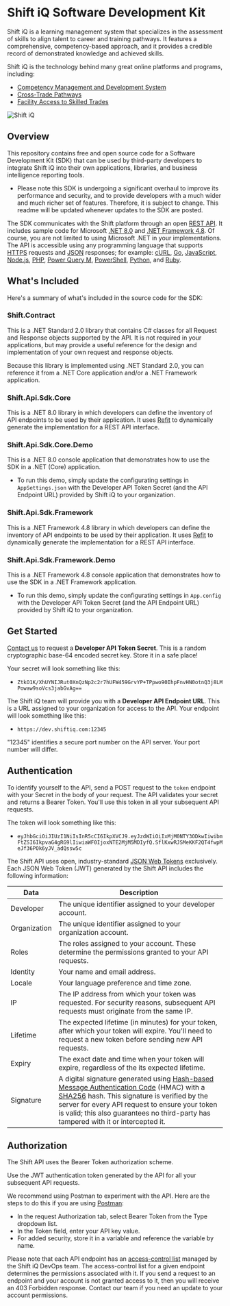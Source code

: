 # Shift iQ Software Development Kit

Shift iQ is a learning management system that specializes in the assessment of skills to align talent to career and training pathways. It features a comprehensive, competency-based approach, and it provides a credible record of demonstrated knowledge and achieved skills. 

Shift iQ is the technology behind many great online platforms and programs, including:

* [Competency Management and Development System](https://www.keyeracmds.com)
* [Cross-Trade Pathways](https://www.crosstrade.ca/)
* [Facility Access to Skilled Trades](https://fastcanada.ca)

![Shift iQ](https://www.shiftiq.com/images/logos/shift-iq.png)

## Overview

This repository contains free and open source code for a Software Development Kit (SDK) that can be used by third-party developers to integrate Shift iQ into their own applications, libraries, and business intelligence reporting tools.

* Please note this SDK is undergoing a significant overhaul to improve its performance and security, and to provide developers with a much wider and much richer set of features. Therefore, it is subject to change. This readme will be updated whenever updates to the SDK are posted.

The SDK communicates with the Shift platform through an open [REST API](https://restfulapi.net). It includes sample code for Microsoft [.NET 8.0](https://dotnet.microsoft.com/en-us) and [.NET Framework 4.8](https://dotnet.microsoft.com/en-us/download/dotnet-framework/net48). Of course, you are not limited to using Microsoft .NET in your implementations. The API is accessible using any programming language that supports [HTTPS](https://datatracker.ietf.org/doc/html/rfc2818) requests and [JSON](https://www.json.org/json-en.html) responses; for example: [cURL](https://curl.se), [Go](https://go.dev), [JavaScript](https://developer.mozilla.org/en-US/docs/Web/JavaScript), [Node.js](https://nodejs.org/en), [PHP](https://www.php.net), [Power Query M](https://learn.microsoft.com/en-us/powerquery-m), [PowerShell](https://learn.microsoft.com/en-us/powershell), [Python](https://www.python.org), and [Ruby](https://www.ruby-lang.org/en).

## What's Included

Here's a summary of what's included in the source code for the SDK:

### Shift.Contract

This is a .NET Standard 2.0 library that contains C# classes for all Request and Response objects supported by the API. It is not required in your applications, but may provide a useful reference for the design and implementation of your own request and response objects. 

Because this library is implemented using .NET Standard 2.0, you can reference it from a .NET Core application and/or a .NET Framework application.

### Shift.Api.Sdk.Core

This is a .NET 8.0 library in which developers can define the inventory of API endpoints to be used by their application. It uses [Refit](https://github.com/reactiveui/refit) to dynamically generate the implementation for a REST API interface.

### Shift.Api.Sdk.Core.Demo

This is a .NET 8.0 console application that demonstrates how to use the SDK in a .NET (Core) application.

* To run this demo, simply update the configurating settings in `AppSettings.json` with the Developer API Token Secret (and the API Endpoint URL) provided by Shift iQ to your organization.

### Shift.Api.Sdk.Framework

This is a .NET Framework 4.8 library in which developers can define the inventory of API endpoints to be used by their application. It uses [Refit](https://github.com/reactiveui/refit) to dynamically generate the implementation for a REST API interface.

### Shift.Api.Sdk.Framework.Demo

This is a .NET Framework 4.8 console application that demonstrates how to use the SDK in a .NET Framework application.

* To run this demo, simply update the configurating settings in `App.config` with the Developer API Token Secret (and the API Endpoint URL) provided by Shift iQ to your organization.

## Get Started

[Contact us](https://www.shiftiq.com/contact) to request a **Developer API Token Secret**. This is a random cryptographic base-64 encoded secret key. Store it in a safe place! 

Your secret will look something like this:

* `ZtkO1K/XhUYNIJRut0XnQzNp2c2r7hUFW459GrvYP+TPpwo90IhpFnvHN0otnQ3j8LMPowaw9soVcs3jabGvAg==`

The Shift iQ team will provide you with a **Developer API Endpoint URL**. This is a URL assigned to your organization for access to the API. Your endpoint will look something like this:

* `https://dev.shiftiq.com:12345`

"12345" identifies a secure port number on the API server. Your port number will differ.

## Authentication

To identify yourself to the API, send a POST request to the `token` endpoint with your Secret in the body of your request. The API validates your secret and returns a Bearer Token. You'll use this token in all your subsequent API requests.

The token will look something like this:

* `eyJhbGciOiJIUzI1NiIsInR5cCI6IkpXVCJ9.eyJzdWIiOiIxMjM0NTY3ODkwIiwibmFtZSI6IkpvaG4gRG9lIiwiaWF0IjoxNTE2MjM5MDIyfQ.SflKxwRJSMeKKF2QT4fwpMeJf36POk6yJV_adQssw5c`

The Shift API uses open, industry-standard [JSON Web Tokens](https://jwt.io) exclusively. Each JSON Web Token (JWT) generated by the Shift API includes the following information:

| Data | Description |
| - | - |
| Developer | The unique identifier assigned to your developer account. |
| Organization | The unique identifier assigned to your organization account. |
| Roles | The roles assigned to your account. These determine the permissions granted to your API requests. |
| Identity | Your name and email address. |
| Locale | Your language preference and time zone. |
| IP | The IP address from which your token was requested. For security reasons, subsequent API requests must originate from the same IP. |
| Lifetime | The expected lifetime (in minutes) for your token, after which your token will expire. You'll need to request a new token before sending new API requests. |
| Expiry | The exact date and time when your token will expire, regardless of the its expected lifetime. |
| Signature | A digital signature generated using [Hash-based Message Authentication Code](https://www.techtarget.com/searchsecurity/definition/Hash-based-Message-Authentication-Code-HMAC) (HMAC) with a [SHA256](https://www.simplilearn.com/tutorials/cyber-security-tutorial/sha-256-algorithm) hash. This signature is verified by the server for every API request to ensure your token is valid; this also guarantees no third-party has tampered with it or intercepted it. |

## Authorization

The Shift API uses the Bearer Token authorization scheme. 

Use the JWT authentication token generated by the API for all your subsequent API requests. 

We recommend using Postman to experiment with the API. Here are the steps to do this if you are using [Postman](https://learning.postman.com/docs/sending-requests/authorization/authorization-types/#bearer-token):

* In the request Authorization tab, select Bearer Token from the Type dropdown list.
* In the Token field, enter your API key value.
* For added security, store it in a variable and reference the variable by name.

Please note that each API endpoint has an [access-control list](https://en.wikipedia.org/wiki/Access-control_list) managed by the Shift iQ DevOps team. The access-control list for a given endpoint determines the permissions associated with it. If you send a request to an endpoint and your account is not granted access to it, then you will receive an 403 Forbidden response. Contact our team if you need an update to your account permissions.
